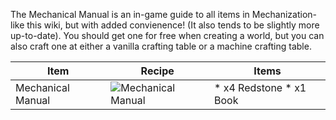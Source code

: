 The Mechanical Manual is an in-game guide to all items in Mechanization- like this wiki, but with added convienence! (It also tends to be slightly more up-to-date). You should get one for free when creating a world, but you can also craft one at either a vanilla crafting table or a machine crafting table.

| Item | Recipe | Items |
|------|--------|-------|
| Mechanical Manual | ![Mechanical Manual](https://cdn.discordapp.com/attachments/739536694398812230/879172671873617990/mechanical_manual.png) | * x4 Redstone * x1 Book